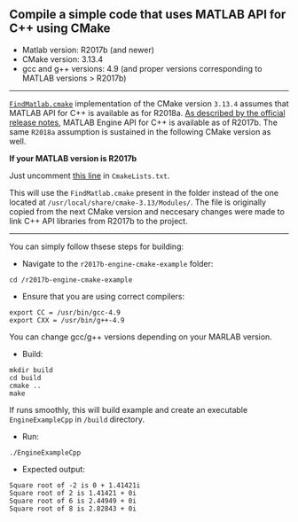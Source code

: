 ## Compile a simple code that uses MATLAB API for C++ using CMake

* Matlab version: R2017b (and newer)  
* CMake version: 3.13.4  
* gcc and g++ versions: 4.9 (and proper versions corresponding  to MATLAB versions > R2017b)

***

[`FindMatlab.cmake`](https://cmake.org/cmake/help/v3.13/module/FindMatlab.html) implementation of the CMake version `3.13.4` assumes that MATLAB API for C++ is available as for R2018a. [As described by the official release notes](https://www.mathworks.com/help/matlab/release-notes.html?rntext=C%2B%2B&startrelease=R2015aSP1&endrelease=R2018b&groupby=release&sortby=descending&searchHighlight=C%2B%2B), MATLAB Engine API for C++ is available as of R2017b. The same `R2018a` assumption is sustained in the following CMake version as well. 

**If your MATLAB version is R2017b**

Just uncomment [this line](https://github.com/agahkarakuzu/r2017b-engine-cmake-example/blob/05713a658e053fecd60d90803dc28f0fef7b21fa/CMakeLists.txt#L5) in `CmakeLists.txt`.  

This will use the `FindMatlab.cmake` present in the folder instead of the one located at `/usr/local/share/cmake-3.13/Modules/`. The file is originally copied from the next CMake version and neccesary changes were made to link C++ API libraries from R2017b to the project. 

*** 

You can simply follow thsese steps for building: 

* Navigate to the `r2017b-engine-cmake-example` folder:

```
cd /r2017b-engine-cmake-example
```
* Ensure that you are using correct compilers:

```
export CC = /usr/bin/gcc-4.9
export CXX = /usr/bin/g++-4.9
```

You can change gcc/g++ versions depending on your MARLAB version.

* Build: 

```
mkdir build 
cd build 
cmake .. 
make 
```
If runs smoothly, this will build example and create an executable `EngineExampleCpp` in `/build` directory.

* Run:

```
./EngineExampleCpp
```

* Expected output:

```
Square root of -2 is 0 + 1.41421i
Square root of 2 is 1.41421 + 0i
Square root of 6 is 2.44949 + 0i
Square root of 8 is 2.82843 + 0i
```

